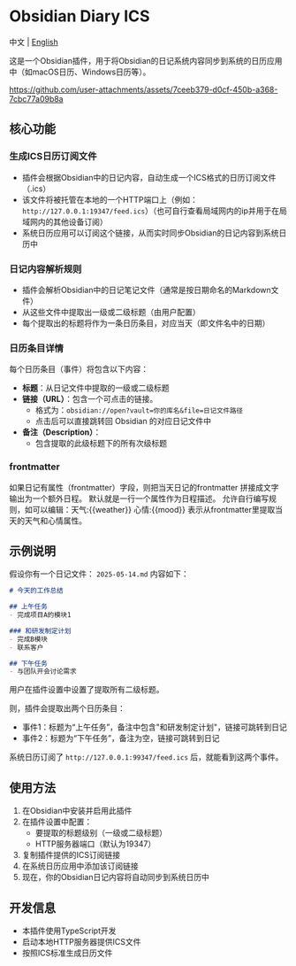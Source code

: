 # Obsidian Diary ICS

中文 | [English](README.md)

这是一个Obsidian插件，用于将Obsidian的日记系统内容同步到系统的日历应用中（如macOS日历、Windows日历等）。

https://github.com/user-attachments/assets/7ceeb379-d0cf-450b-a368-7cbc77a09b8a

## 核心功能

### 生成ICS日历订阅文件
- 插件会根据Obsidian中的日记内容，自动生成一个ICS格式的日历订阅文件（.ics）
- 该文件将被托管在本地的一个HTTP端口上（例如：`http://127.0.0.1:19347/feed.ics`）（也可自行查看局域网内的ip并用于在局域网内的其他设备订阅）
- 系统日历应用可以订阅这个链接，从而实时同步Obsidian的日记内容到系统日历中

### 日记内容解析规则
- 插件会解析Obsidian中的日记笔记文件（通常是按日期命名的Markdown文件）
- 从这些文件中提取出一级或二级标题（由用户配置）
- 每个提取出的标题将作为一条日历条目，对应当天（即文件名中的日期）

### 日历条目详情
每个日历条目（事件）将包含以下内容：
- **标题**：从日记文件中提取的一级或二级标题
- **链接（URL）**：包含一个可点击的链接。
  - 格式为：`obsidian://open?vault=你的库名&file=日记文件路径`
  - 点击后可以直接跳转回 Obsidian 的对应日记文件中
- **备注（Description）**：
  - 包含提取的此级标题下的所有次级标题

### frontmatter
如果日记有属性（frontmatter）字段，则把当天日记的frontmatter 拼接成文字 输出为一个额外日程。
默认就是一行一个属性作为日程描述。
允许自行编写规则，如可以编辑：天气:{{weather}} 心情:{{mood}} 表示从frontmatter里提取当天的天气和心情属性。


## 示例说明

假设你有一个日记文件： `2025-05-14.md` 内容如下：

```markdown
# 今天的工作总结

## 上午任务
- 完成项目A的模块1

### 和研发制定计划
- 完成B模块
- 联系客户

## 下午任务
- 与团队开会讨论需求
```

用户在插件设置中设置了提取所有二级标题。

则，插件会提取出两个日历条目：

- 事件1：标题为“上午任务”，备注中包含"和研发制定计划"，链接可跳转到日记
- 事件2：标题为“下午任务”，备注为空，链接可跳转到日记

系统日历订阅了 `http://127.0.0.1:99347/feed.ics` 后，就能看到这两个事件。

## 使用方法

1. 在Obsidian中安装并启用此插件
2. 在插件设置中配置：
   - 要提取的标题级别（一级或二级标题）
   - HTTP服务器端口（默认为19347）
3. 复制插件提供的ICS订阅链接
4. 在系统日历应用中添加该订阅链接
5. 现在，你的Obsidian日记内容将自动同步到系统日历中

## 开发信息

- 本插件使用TypeScript开发
- 启动本地HTTP服务器提供ICS文件
- 按照ICS标准生成日历文件

